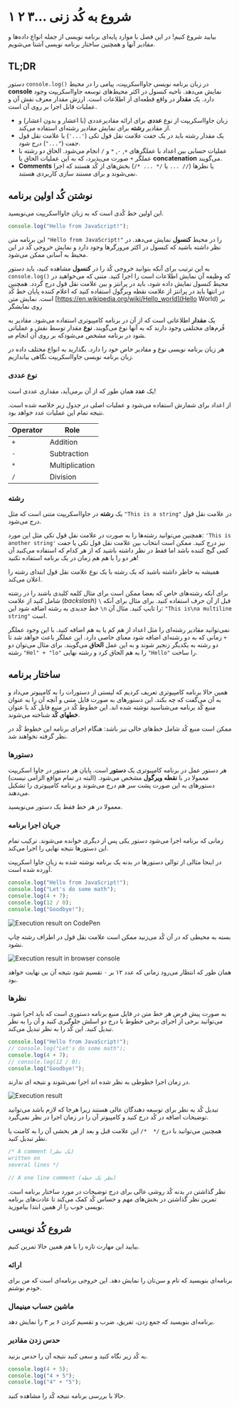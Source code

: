 # ۱ ۲ ۳… شروع به کُد زنی
بیایید شروع کنیم! در این فصل با موارد پایه‌ای برنامه نویسی از جمله انواع داده‌ها و مقادیر آنها و همچنین ساختار برنامه نویسی آشنا می‌شویم.
## TL;DR
دستور `console.log()` در زبان برنامه نویسی جاوااسکریپت، پیامی را در محیط **console** نمایش می‌دهد. ناحیه کنسول در اکثر محیط‌های توسعه جاوااسکریپت وجود دارد.
یک **مقدار** در واقع قطعه‌ای از اطلاعات است. ارزش مقدار معرف نقش آن و عملیات قابل اجرا بر روی آن است. 
* زبان جاوااسکریپت از نوع **عددی** برای ارائه مقادیرعددی (با اعشار و بدون اعشار) و از مقادیر **رشته** برای  نمایش مقادیر رشته‌ای استفاده می‌کند.
* یک مقدار رشته باید در یک جفت علامت نقل قول تکی (`'...'`)  یا علامت نقل قول جفت (`"..."`) درج شود.
* عملیات حسابی بین اعداد با عملگرهای  `+`, `-`, `*` و `/` انجام می‌شود.
الحاق دو رشته با عملگر `+` صورت می‌پذیرد، که به این عملیات الحاق یا **concatenation** می‌گویند.
* **Comments** یا نظرها (`// ...` یا `/* ... */`) بخش‌های از کُد هستند که اجرا نمی‌شوند و برای مستند سازی کاربردی هستند.
## نوشتن کُد اولین برنامه 
این اولین خط کُدی است که به زبان جاوااسکریپت می‌نویسید.
```js
console.log("Hello from JavaScript!");
```
این برنامه متن `"Hello from JavaScript!"` را در محیط **کنسول** نمایش می‌دهد. در نظر داشته باشید که کنسول در اکثر مرورگرها وجود دارد و نمایش خروجی کُد در این محیط به آسانی ممکن می‌شود.

به این ترتیب برای آنکه بتوانید خروجی کُد را در **کنسول** مشاهده کنید، باید دستور `console.log()` که وظیفه آن نمایش اطلاعات است را اجرا کنید. متنی که می‌خواهید در محیط کنسول نمایش داده شود، باید در پرانتز و بین علامت نقل قول درج گردد. همچنین در انتها باید در پرانتز از علامت نقطه ویرگول استفاده کنید که اعلام کننده پایان خط کُد است.
نمایش متن [https://en.wikipedia.org/wiki/Hello_world](Hello World) بر  
روی نمایشگر

یک **مقدار** اطلاعاتی است که از آن در برنامه کامپیوتری استفاده می‌شود. مقادیر به فُرم‌های مختلفی وجود دارند که به آنها نوع می‌گویند. **نوع** مقدار توسط نقش و عملیاتی که بر روی آن انجام می‎شود در برنامه مشخص می‌شود.

هر زبان برنامه نویسی نوع و مقادیر خاص خود را دارد. بگذارید به انواع مختلف داده در زبان برنامه نویسی جاوااسکریپت نگاهی بیاندازیم.

### نوع عددی
یک **عدد** همان طور که از آن برمی‌آید، مقداری عددی است!

از اعداد برای شمارش استفاده می‌شود و عملیات اصلی در جدول زیر خلاصه شده است. نتیجه تمام این عملیات عدد خواهد بود.

|Operator|Role|
|---------|----|
|`+`|Addition|
|`-`|Subtraction|
|`*`|Multiplication|
|`/`|Division|

### رشته
یک **رشته** در جاوااسکریپت متنی است که مثل `"This is a string"`  در علامت نقل قول درج می‌شود.

همچنین می‌توانید رشته‌ها را به صورت در علامت نقل قول تکی مثل این مورد: `'This is another string'` نیز درج کنید. ممکن است انتخاب بین علامت نقل قول تکی یا جفت کمی گیج کننده باشد اما فقط در نظر داشته باشید که از هر کدام که استفاده می‌کنید آن هر دو را با هم هم زمان در یک برنامه استفاده نکنید!

همیشه به خاطر داشته باشید که یک رشته با یک نوع علامت نقل قول ابتدای رشته را اعلان می‌کند.

برای آنکه رشته‌های خاص که بعضا ممکن است برای مثال کلمه کلیدی باشند را در رشته شامل کنید از علامت (*backslash*) `\` قبل از آن حرف استفاده کنید. برای مثال برای آنکه خط جدیدی به رشته اضافه شود این `\n` را تایپ کنید. مثال آن: 
  `"This is\na multiline string"` است. 

نمی‌توانید مقادیر رشته‌ای را مثل اعداد از هم کم یا به هم اضافه کنید. با این وجود عملگر `+` زمانی که به دو رشته‌ای اضافه شود معنای خاصی دارد. این عملگر باعث خواهد شد تا دو رشته به یکدیگر زنجیر شوند و به این عمل **الحاق** می‌گویند. برای مثال می‌توان دو رشته `"Hel" + "lo"`  را به هم الحاق کرد و رشته نهایی `"Hello"` را ساخت.

## ساختار برنامه
همین حالا برنامه کامپیوتری تعریف کردیم که لیستی از دستورات را به کامپیوتر می‌داد و به آن می‌گفت که چه بکند. این دستورهای به صورت فایل متنی و آنچه آن را به عنوان منبع کُد برنامه می‌شناسید نوشته شده اند. این خط‌وط کُد در منبع فایل کُد با عنوان **خطهای کُد** شناخته می‌شوند.

ممکن است منبع کُد شامل خط‌های خالی نیز باشد: هنگام اجرای برنامه این خطوط کُد در نظر گرفته نخواهند شد.

### دستورها

هر دستور عمل در برنامه کامپیوتری یک **دستور** است. پایان هر دستور در جاوا اسکریپت معمولا در با **نقطه ویرگول**  مشخص می‌شود. (البته در تمام مواقع الزامی نیست) دستورهای به این صورت پشت سر هم درج می‌شوند و برنامه کامپیوتری را تشکیل می‌دهند.

معمولا در هر خط فقط یک دستور می‌نویسید.

 ### جریان اجرا برنامه
 زمانی که برنامه اجرا می‌شود دستور یکی پس از دیگری خوانده می‌شوند. ترکیب تمام این دستورها نتیجه نهایی را اجرا می‌کند.

 در اینجا مثالی از توالی دستورها در بدنه یک برنامه نوشته شده به زبان جاوا اسکریپت آورده شده است.

 ```js
console.log("Hello from JavaScript!");
console.log("Let's do some math");
console.log(4 + 7);
console.log(12 / 0);
console.log("Goodbye!");
```

![Execution result on CodePen](images/chapter01-01.png)

بسته به محیطی که در آن کُد می‌زنید ممکن است علامت نقل قول در اطراف رشته چاپ نشود.

![Execution result in browser console](images/chapter01-04.png)

همان طور که انتظار می‌رود زمانی که عدد ۱۲ بر ۰ تقسیم شود نتیجه آن بی نهایت خواهد بود.

### نظرها
به صورت پیش فرض هر خط متن در فایل منبع برنامه دستوری است که باید اجرا شود. می‌توانید برخی از اجرای برخی خطوط با درج دو اسلش جلوگیری کنید و آن را به نظر تبدیل کنید.  این کُد را به نظر تبدیل می‌کند.

```js
console.log("Hello from JavaScript!");
// console.log("Let's do some math");
console.log(4 + 7);
// console.log(12 / 0);
console.log("Goodbye!");
```

در زمان اجرا خطوطی به نظر شده اند اجرا نمی‌شوند و نتیجه ‌ای ندارند.


![Execution result](images/chapter01-02.png)

تبدیل کُد به نظر برای توسعه دهندگان عالی هستند زیرا هرجا که لازم باشد می‌توانید توضیحات اضافه در کُد درج کنید و کامپیوتر آن را در زمان اجرا در نظر نمی‌گیرد. 

همچنین می‌توانید با درج `/*  */` این علامت قبل و بعد از هر بخشی آن را به کامنت یا نظر تبدیل کنید.

```js
/* A comment (یک نظر)
written on
several lines */

// A one line comment (نظر یک خطه)
```

نظر گذاشتن در بدنه کُد روشی عالی برای درج توضیحات در مورد ساختار برنامه است. تمرین نظر گذاشتن در بخش‌های مهم و حساس کُد کمک می‌کند تا عادت‌های برنامه نویسی خوب را از همین ابتدا بیاموزید.

## شروع کُد نویسی
بیایید این مهارت تازه را با هم همین حالا تمرین کنیم.

### ارائه
برنامه‌ای بنویسید که نام و سن‌تان را نمایش دهد. این خروجی برنامه‌ای است که من برای خودم نوشتم.

### ماشین حساب مینیمال
برنامه‌ای بنویسید که جمع زدن، تفریق، ضرب و تقسیم کردن ۶ بر ۳ را نمایش دهد.
### حدس زدن مقادیر
به کُد زیر نگاه کنید و سعی کنید نتیجه آن را حدس بزنید. 

```js
console.log(4 + 5);
console.log("4 + 5");
console.log("4" + "5");
```

حالا با بررسی برنامه نتیجه کُد را مشاهده کنید.

